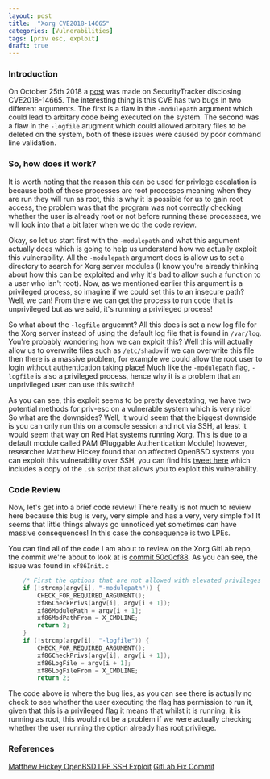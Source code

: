 ```yaml
---
layout: post
title:  "Xorg CVE2018-14665"
categories: [Vulnerabilities]
tags: [priv esc, exploit]
draft: true
---
```


### Introduction

On October 25th 2018 a [post](https://securitytracker.com/id/1041948) was made on SecurityTracker disclosing CVE2018-14665. The interesting thing is this CVE has two bugs in two different arguments. The first is a flaw in the `-modulepath` argument which could lead to arbitary code being executed on the system. The second was a flaw in the `-logfile` arugment which could allowed arbitary files to be deleted on the system, both of these issues were caused by poor command line validation.

### So, how does it work?

It is worth noting that the reason this can be used for privlege escalation is because both of these processes are root processes meaning when they are run they will run as root, this is why it is possible for us to gain root access, the problem was that the program was not correctly checking whether the user is already root or not before running these processses, we will look into that a bit later when we do the code review.

Okay, so let us start first with the `-modulepath` and what this argument actually does which is going to help us understand how we actually exploit this vulnerability. All the `-modulepath` argument does is allow us to set a directory to search for Xorg server modules (I know you're already thinking about how this can be exploited and why it's bad to allow such a function to a user who isn't root). Now, as we mentioned earlier this argument is a privileged process, so imagine if we could set this to an insecure path? Well, we can! From there we can get the process to run code that is unprivileged but as we said, it's running a privileged process!

So what about the `-logfile` arguemnt? All this does is set a new log file for the Xorg server instead of using the default log file that is found in `/var/log`. You're probably wondering how we can exploit this? Well this will actually allow us to overwrite files such as `/etc/shadow` if we can overwrite this file then there is a massive problem, for example we could allow the root user to login without authentication taking place! Much like the `-modulepath` flag, `-logfile` is also a privileged process, hence why it is a problem that an unprivileged user can use this switch!

As you can see, this exploit seems to be pretty devestating, we have two potential methods for priv-esc on a vulnerable system which is very nice! So what are the downsides? Well, it would seem that the biggest downside is you can only run this on a console session and not via SSH, at least it would seem that way on Red Hat systems running Xorg. This is due to a default module called PAM (Pluggable Authentication Module) however, researcher Matthew Hickey found that on affected OpenBSD systems you can exploit this vulnerability over SSH, you can find his [tweet here](https://twitter.com/hackerfantastic/status/1055568290112831490/) which includes a copy of the `.sh` script that allows you to exploit this vulnerability.


### Code Review

Now, let's get into a brief code review! There really is not much to review here because this bug is very, very simple and has a very, very simple fix! It seems that little things always go unnoticed yet sometimes can have massive consequences! In this case the consequence is two LPEs.

You can find all of the code I am about to review on the Xorg GitLab repo, the commit we're about to look at is [commit 50c0cf88](https://gitlab.freedesktop.org/xorg/xserver/commit/50c0cf885a6e91c0ea71fb49fa8f1b7c86fe330e). As you can see, the issue was found in `xf86Init.c`

```c
    /* First the options that are not allowed with elevated privileges */
    if (!strcmp(argv[i], "-modulepath")) {
        CHECK_FOR_REQUIRED_ARGUMENT();
        xf86CheckPrivs(argv[i], argv[i + 1]);
        xf86ModulePath = argv[i + 1];
        xf86ModPathFrom = X_CMDLINE;
        return 2;
    }
    if (!strcmp(argv[i], "-logfile")) {
        CHECK_FOR_REQUIRED_ARGUMENT();
        xf86CheckPrivs(argv[i], argv[i + 1]);
        xf86LogFile = argv[i + 1];
        xf86LogFileFrom = X_CMDLINE;
        return 2;
```

The code above is where the bug lies, as you can see there is actually no check to see whether the user executing the flag has permission to run it, given that this is a privileged flag it means that whilst it is running, it is running as root, this would not be a problem if we were actually checking whether the user running the option already has root privilege.


### References

[Matthew Hickey OpenBSD LPE SSH Exploit](https://twitter.com/hackerfantastic/status/1055568290112831490/)
[GitLab Fix Commit](https://gitlab.freedesktop.org/xorg/xserver/commit/50c0cf885a6e91c0ea71fb49fa8f1b7c86fe330e)
